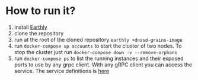 # How to run it?

1. install [Earthly](https://earthly.dev/get-earthly)
2. clone the repository
3. run at the root of the cloned repository `earthly +dnssd-grains-image`
4. run `docker-compose up accounts` to start the cluster of two nodes. To stop the cluster just run `docker-compose down -v --remove-orphans`
5. run `docker-compose ps` to list the running instances and their exposed ports to use by any grpc client. With any gRPC client you can access the service. The service
   definitions is [here](../../../protos/sample/pb/v1)
